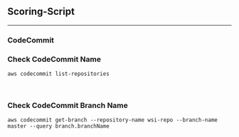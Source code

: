 ## Scoring-Script
---
### CodeCommit
### Check CodeCommit Name
```
aws codecommit list-repositories
```

<br>

### Check CodeCommit Branch Name
```
aws codecommit get-branch --repository-name wsi-repo --branch-name master --query branch.branchName
```